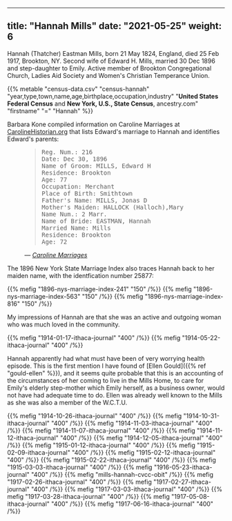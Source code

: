 
---
title: "Hannah Mills"
date: "2021-05-25"
weight: 6
---

Hannah (Thatcher) Eastman Mills, born 21 May 1824, England, died 25 Feb 1917, Brookton, NY. Second wife of Edward H. Mills, married 30 Dec 1896 and step-daughter to Emily. Active member of Brookton Congregational Church, Ladies Aid Society and Women's Christian Temperance Union.

<!--more-->

{{% metable "census-data.csv" "census-hannah" "year,type,town,name,age,birthplace,occupation,industry" "**United States Federal Census** and **New York, U.S., State Census**, ancestry.com" "firstname" "=" "Hannah" %}}

Barbara Kone compiled information on Caroline Marriages at [CarolineHistorian.org](http://carolinehistorian.org) that lists Edward's marriage to Hannah and identifies Edward's parents:

<figure>
<blockquote>
<pre>
Reg. Num.: 216 
Date: Dec 30, 1896 
Name of Groom: MILLS, Edward H 
Residence: Brookton 
Age: 77 
Occupation: Merchant 
Place of Birth: Smithtown
Father's Name: MILLS, Jonas D
Mother's Maiden: HALLOCK (Halloch),Mary
Name Num.: 2 Marr. 
Name of Bride: EASTMAN, Hannah 
Married Name: Mills 
Residence: Brookton 
Age: 72
</pre>
</blockquote>
<figcaption>
— <cite>
<a href="https://storage.googleapis.com/wzukusers/user-27930635/documents/5d5c4f9eb1e78I79rYeM/Caroline_marriages.pdf">Caroline Marriages</a>
</cite>
</figcaption>
</figure>

The 1896 New York State Marriage Index also traces Hannah back to her maiden name, with the identfication number 25877:

<div class="gallery">
{{% mefig "1896-nys-marriage-index-241" "150" /%}}
{{% mefig "1896-nys-marriage-index-563" "150" /%}}
{{% mefig "1896-nys-marriage-index-816" "150" /%}}
</div>

My impressions of Hannah are that she was an active and outgoing woman who was much loved in the community.

{{% mefig "1914-01-17-ithaca-journal" "400" /%}}
{{% mefig "1914-05-22-ithaca-journal" "400" /%}}

Hannah apparently had what must have been of very worrying health episode. This is the first mention I have found of [Ellen Gould]({{% ref "gould-ellen" %}}), and it seems quite probable that this is an accounting of the circumstances of her coming to live in the Mills Home, to care for Emily's elderly step-mother which Emily herself, as a business owner, would not have had adequate time to do. Ellen was already well known to the Mills as she was also a member of the W.C.T.U.

{{% mefig "1914-10-26-ithaca-journal" "400" /%}}
{{% mefig "1914-10-31-ithaca-journal" "400" /%}}
{{% mefig "1914-11-03-ithaca-journal" "400" /%}}
{{% mefig "1914-11-07-ithaca-journal" "400" /%}}
{{% mefig "1914-11-12-ithaca-journal" "400" /%}}
{{% mefig "1914-12-05-ithaca-journal" "400" /%}}
{{% mefig "1915-01-12-ithaca-journal" "400" /%}}
{{% mefig "1915-02-09-ithaca-journal" "400" /%}}
{{% mefig "1915-02-12-ithaca-journal" "400" /%}}
{{% mefig "1915-02-22-ithaca-journal" "400" /%}}
{{% mefig "1915-03-03-ithaca-journal" "400" /%}}
{{% mefig "1916-05-23-ithaca-journal" "400" /%}}
{{% mefig "mills-hannah-cvcc-obit" /%}}
{{% mefig "1917-02-26-ithaca-journal" "400" /%}}
{{% mefig "1917-02-27-ithaca-journal" "400" /%}}
{{% mefig "1917-03-03-ithaca-journal" "400" /%}}
{{% mefig "1917-03-28-ithaca-journal" "400" /%}}
{{% mefig "1917-05-08-ithaca-journal" "400" /%}}
{{% mefig "1917-06-16-ithaca-journal" "400" /%}}
